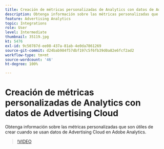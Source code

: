 ```yaml
---
title: Creación de métricas personalizadas de Analytics con datos de Advertising Cloud
description: Obtenga información sobre las métricas personalizadas que son útiles de crear cuando se usan datos de Advertising Cloud en Adobe Analytics.
feature: Advertising Analytics
topic: Integrations
role: User
level: Intermediate
thumbnail: 35119.jpg
kt: 5476
exl-id: 9c50787d-ee08-437a-81ab-4e0da7861269
source-git-commit: d24bab984f57dbf197c5f6fb39d0a82e6fcf2ad2
workflow-type: tm+mt
source-wordcount: '46'
ht-degree: 100%

---
```



# Creación de métricas personalizadas de Analytics con datos de Advertising Cloud

Obtenga información sobre las métricas personalizadas que son útiles de crear cuando se usan datos de Advertising Cloud en Adobe Analytics.

>[!VIDEO](https://video.tv.adobe.com/v/40450/?quality=12&learn=on&captions=spa)
